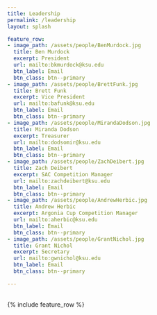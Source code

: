```yaml
---
title: Leadership
permalink: /leadership
layout: splash

feature_row:
- image_path: /assets/people/BenMurdock.jpg
  title: Ben Murdock
  excerpt: President
  url: mailto:bkmurdock@ksu.edu
  btn_label: Email
  btn_class: btn--primary
- image_path: /assets/people/BrettFunk.jpg
  title: Brett Funk
  excerpt: Vice President
  url: mailto:bafunk@ksu.edu
  btn_label: Email
  btn_class: btn--primary
- image_path: /assets/people/MirandaDodson.jpg
  title: Miranda Dodson
  excerpt: Treasurer
  url: mailto:dodsomir@ksu.edu
  btn_label: Email
  btn_class: btn--primary
- image_path: /assets/people/ZachDeibert.jpg
  title: Zach Deibert
  excerpt: SAC Competition Manager
  url: mailto:zachdeibert@ksu.edu
  btn_label: Email
  btn_class: btn--primary
- image_path: /assets/people/AndrewHerbic.jpg
  title: Andrew Herbic
  excerpt: Argonia Cup Competition Manager
  url: mailto:aherbic@ksu.edu
  btn_label: Email
  btn_class: btn--primary
- image_path: /assets/people/GrantNichol.jpg
  title: Grant Nichol
  excerpt: Secretary
  url: mailto:gwnichol@ksu.edu
  btn_label: Email
  btn_class: btn--primary

---
```

<br>
{% include feature_row %}
